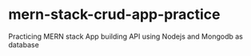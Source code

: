 # mern-stack-crud-app-practice
Practicing MERN stack App building API using Nodejs and Mongodb as database
